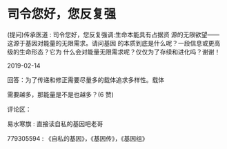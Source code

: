 # 司令您好，您反复强

(提问)传承医道 : 司令您好，您反复强调:生命本能具有占据资 源的无限欲望——这源于基因对能量的无限需求。请问基因 的本质到底是什么呢？一段信息或更高级的生命形态？它为 什么会对能量无限需求呢？仅仅为了存续和进化吗？谢谢！

2019-02-14

回答：为了传递和修正需要尽量多的载体追求多样性。载体

需要越多，那能量是不是也越多？(6 赞)

评论区：

易水寒旗 : 直接读自私的基因吧老哥

779305594 : 《自私的基因》，《基因传》，《基因组》